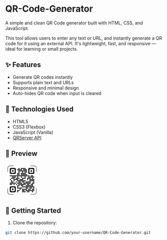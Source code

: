 # QR-Code-Generator

A simple and clean QR Code generator built with HTML, CSS, and JavaScript.

This tool allows users to enter any text or URL, and instantly generate a QR code for it using an external API. It's lightweight, fast, and responsive — ideal for learning or small projects.

## ✨ Features

- Generate QR codes instantly
- Supports plain text and URLs
- Responsive and minimal design
- Auto-hides QR code when input is cleared

## 🔧 Technologies Used

- HTML5
- CSS3 (Flexbox)
- JavaScript (Vanilla)
- [QRServer API](https://goqr.me/api/)

## 📸 Preview

![Preview](images/steptodown.com204479%202.png)

## 🚀 Getting Started

1. Clone the repository:

```bash
git clone https://github.com/your-username/QR-Code-Generator.git
